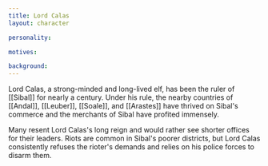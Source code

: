 ```yaml
---
title: Lord Calas
layout: character

personality:

motives:

background:
---
```


Lord Calas, a strong-minded and long-lived elf, has been the ruler of [[Sibal]] for nearly a century. Under his rule, the nearby countries of [[Andal]], [[Leuber]], [[Soale]], and [[Arastes]] have thrived on Sibal's commerce and the merchants of Sibal have profited immensely.

Many resent Lord Calas's long reign and would rather see shorter offices for their leaders. Riots are common in Sibal's poorer districts, but Lord Calas consistently refuses the rioter's demands and relies on his police forces to disarm them.
